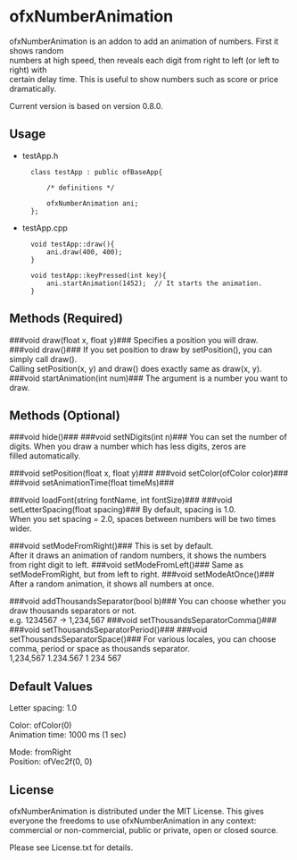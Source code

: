 ofxNumberAnimation
======================
ofxNumberAnimation is an addon to add an animation of numbers. First it shows random  
numbers at high speed, then reveals each digit from right to left (or left to right) with  
certain delay time. This is useful to show numbers such as score or price dramatically.  

Current version is based on version 0.8.0.


Usage
--------------------------------------------

* testApp.h

        class testApp : public ofBaseApp{

            /* definitions */

            ofxNumberAnimation ani;
        };

* testApp.cpp

        void testApp::draw(){
            ani.draw(400, 400);
        }

        void testApp::keyPressed(int key){
            ani.startAnimation(1452);  // It starts the animation.
        }

Methods (Required)
--------------------------------------------
###void draw(float x, float y)###
Specifies a position you will draw.
###void draw()###
If you set position to draw by setPosition(), you can simply call draw().  
Calling setPosition(x, y) and draw() does exactly same as draw(x, y).
###void startAnimation(int num)###
The argument is a number you want to draw.

    
Methods (Optional)
--------------------------------------------
###void hide()###
###void setNDigits(int n)###
You can set the number of digits. When you draw a number which has less digits, zeros are  
filled automatically.  

###void setPosition(float x, float y)###
###void setColor(ofColor color)###
###void setAnimationTime(float timeMs)###
    
###void loadFont(string fontName, int fontSize)###
###void setLetterSpacing(float spacing)###
By default, spacing is 1.0.  
When you set spacing = 2.0, spaces between numbers will be two times wider.

###void setModeFromRight()###
This is set by default.  
After it draws an animation of random numbers, it shows the numbers    
from right digit to left.
###void setModeFromLeft()###
Same as setModeFromRight, but from left to right.
###void setModeAtOnce()###
After a random animation, it shows all numbers at once.

###void addThousandsSeparator(bool b)###
You can choose whether you draw thousands separators or not.  
e.g. 1234567 -> 1,234,567
###void setThousandsSeparatorComma()###
###void setThousandsSeparatorPeriod()###
###void setThousandsSeparatorSpace()###
For various locales, you can choose comma, period or space as thousands separator.  
1,234,567   1.234.567   1 234 567

Default Values
--------------------------------------------
Letter spacing: 1.0  
  
Color: ofColor(0)  
Animation time: 1000 ms (1 sec)  
  
Mode: fromRight  
Position: ofVec2f(0, 0)  


License
-------------------------------------------
ofxNumberAnimation is distributed under the MIT License. This gives everyone the freedoms 
to use ofxNumberAnimation in any context: commercial or non-commercial, public or private, 
open or closed source.

Please see License.txt for details.

